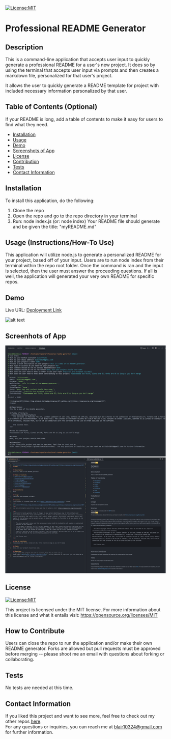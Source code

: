 [![License:MIT](https://img.shields.io/badge/License-MIT-yellow.svg)](https://opensource.org/licenses/MIT)

# Professional README Generator

## Description

This is a command-line application that accepts user input to quickly generate a professional README for a user's new project. It does so by using the terminal that accepts user input via prompts and then creates a markdown file, personalized for that user's project. 

It allows the user to quickly generate a README template for project with included necessary information personalized by that user.   


## Table of Contents (Optional)

If your README is long, add a table of contents to make it easy for users to find what they need.

- [Installation](#installation)
- [Usage](#usage)
- [Demo](#demo)
- [Screenshots of App](#screenhots-of-app)
- [License](#license)
- [Contribution](#how-to-contribute)
- [Tests](#tests)
- [Contact Information](#contact-information)

## Installation

To install this application, do the following:
1. Clone the repo
2. Open the repo and go to the repo directory in your terminal
3. Run: node index.js (or: node index)
Your README file should generate and be given the title: "myREADME.md"

## Usage (Instructions/How-To Use)

This application will utilize node.js to generate a personalized README for your project, based off of your input. Users are to run node index from their terminal within the repo root folder. Once the command is ran and the input is selected, then the user must answer the proceeding questions. If all is well, the application will generated your very own README for specific repos. 

## Demo
Live URL: <a href="deployed link">Deployment Link</a>

<!-- in the parentheses is just the relative path to the screenshot-->
![alt text](assets/images/screenshot.png)

## Screenhots of App
<!-- in the parentheses is just the relative path to the screenshot-->
![Demo - Terminal](./Develop/images/screenshot1.png)
![Demo - Finished File](./Develop/images/screenshot2.png)

## License

[![License:MIT](https://img.shields.io/badge/License-MIT-yellow.svg)](https://opensource.org/licenses/MIT)

This project is licensed under the MIT license. For more information about this license and what it entails visit: https://opensource.org/licenses/MIT


## How to Contribute
Users can close the repo to run the application and/or make their own README generator. 
Forks are allowed but pull requests must be approved before merging -- please shoot me an email with questions about forking or collaborating.

## Tests
No tests are needed at this time.

## Contact Information
  If you liked this project and want to see more, feel free to check out my 
  other repos [here](https://github.com/blairrrrwho).
  <br>
  For any questions or inquiries, you can reach me at blair10324@gmail.com for further information.